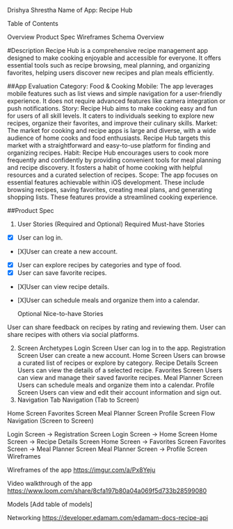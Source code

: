 Drishya Shrestha
Name of App: Recipe Hub

Table of Contents

Overview
Product Spec
Wireframes
Schema
Overview

#Description
Recipe Hub is a comprehensive recipe management app designed to make cooking enjoyable and accessible for everyone. 
It offers essential tools such as recipe browsing, meal planning, and organizing favorites, helping users discover new recipes and plan meals efficiently.


##App Evaluation
Category: Food & Cooking
Mobile: The app leverages mobile features such as list views and simple navigation for a user-friendly experience. It does not require advanced features like camera integration or push notifications.
Story: Recipe Hub aims to make cooking easy and fun for users of all skill levels. It caters to individuals seeking to explore new recipes, organize their favorites, and improve their culinary skills.
Market: The market for cooking and recipe apps is large and diverse, with a wide audience of home cooks and food enthusiasts. Recipe Hub targets this market with a straightforward and easy-to-use platform for finding and organizing recipes.
Habit: Recipe Hub encourages users to cook more frequently and confidently by providing convenient tools for meal planning and recipe discovery. It fosters a habit of home cooking with helpful resources and a curated selection of recipes.
Scope: The app focuses on essential features achievable within iOS development. These include browsing recipes, saving favorites, creating meal plans, and generating shopping lists. These features provide a streamlined cooking experience.

##Product Spec

1. User Stories (Required and Optional)
Required Must-have Stories

- [X] User can log in.
- [X]User can create a new account.
- [X] User can explore recipes by categories and type of food.
- [X] User can save favorite recipes.
- [X]User can view recipe details.
- [X]User can schedule meals and organize them into a calendar.

  Optional Nice-to-have Stories

 User can share feedback on recipes by rating and reviewing them.
 User can share recipes with others via social platforms.
 
2. Screen Archetypes
Login Screen
User can log in to the app.
Registration Screen
User can create a new account.
Home Screen
Users can browse a curated list of recipes or explore by category.
Recipe Details Screen
Users can view the details of a selected recipe.
Favorites Screen
Users can view and manage their saved favorite recipes.
Meal Planner Screen
Users can schedule meals and organize them into a calendar.
Profile Screen
Users can view and edit their account information and sign out.
3. Navigation
Tab Navigation (Tab to Screen)

Home Screen
Favorites Screen
Meal Planner Screen
Profile Screen
Flow Navigation (Screen to Screen)

Login Screen → Registration Screen
Login Screen → Home Screen
Home Screen → Recipe Details Screen
Home Screen → Favorites Screen
Favorites Screen → Meal Planner Screen
Meal Planner Screen → Profile Screen
Wireframes

Wireframes of the app
https://imgur.com/a/Px8Yeju


Video walkthrough of the app
https://www.loom.com/share/8cfa197b80a04a069f5d733b28599080

Models
[Add table of models]

Networking
https://developer.edamam.com/edamam-docs-recipe-api
